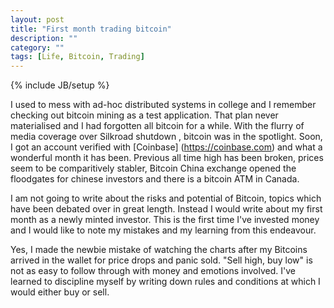 ```yaml
---
layout: post
title: "First month trading bitcoin"
description: ""
category: ""
tags: [Life, Bitcoin, Trading]
---
```

{% include JB/setup %}

I used to mess with ad-hoc distributed systems in college and I remember
checking out bitcoin mining as a test application. That plan never materialised
and I had forgotten all bitcoin for a while. With the flurry of media coverage
over Silkroad shutdown , bitcoin was in the spotlight. Soon, I got an account
verified with [Coinbase] (https://coinbase.com) and what a wonderful month it has been.
Previous all time high has been broken, prices seem to be comparitively stabler, Bitcoin
China exchange opened the floodgates for chinese investors and there is a bitcoin ATM in
Canada.

I am not going to write about the risks and potential of Bitcoin, topics which have been
debated over in great length. Instead I would write about my first month as a newly minted
investor. This is the first time I've invested money and I would like to note my mistakes
and my learning from this endeavour.

Yes, I made the newbie mistake of watching the charts after my Bitcoins arrived in the wallet
for price drops and panic sold. "Sell high, buy low" is not as easy to follow through with
money and emotions involved. I've learned to discipline myself by writing down rules and conditions
at which I would either buy or sell. 